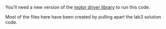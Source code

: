You'll need a new version of the [motor driver library](https://github.com/eric-wieser/dual-mc33926-motor-shield) to run this code.

Most of the files here have been created by pulling apart the lab3 solution code.
